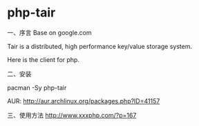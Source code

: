 # php-tair

一、序言
Base on google.com

Tair is a distributed, high performance key/value storage system.

Here is the client for php.




二、安装

 pacman -Sy php-tair
 
 AUR: http://aur.archlinux.org/packages.php?ID=41157 
 

 
三、使用方法
  http://www.xxxphp.com/?p=167
